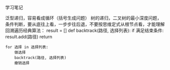 学习笔记

泛型递归，容易看成循环（括号生成问题）
树的递归，二叉树的最小深度问题，条件判断，要从底往上看，一步步往后退，不要按思维定式从根节点看，才能理解
回溯遍历经典算法：
result = []
def backtrack(路径, 选择列表):
    if 满足结束条件:
        result.add(路径)
        return
    
    for 选择 in 选择列表:
        做选择
        backtrack(路径, 选择列表)
        撤销选择